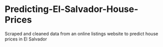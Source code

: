 # Predicting-El-Salvador-House-Prices
Scraped and cleaned data from an online listings website to predict house prices in El Salvador
